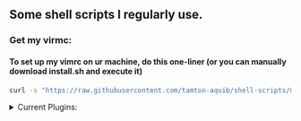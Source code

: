 ## Some shell scripts I regularly use.

### __Get my virmc__:

#### To set up my vimrc on ur machine, do this one-liner (or you can manually download install.sh and execute it)
```sh
curl -s "https://raw.githubusercontent.com/tamton-aquib/shell-scripts/main/install_vim.sh" > install.sh && bash install.sh && rm install.sh
```
<details>
<summary>Current Plugins:</summary>
<ul>
<li> vim-closetag</li>
<li> vim-floaterm</li>
<li> onedark theme</li>
<li> fzf-vim</li>
<li> vim-polyglot</li>
<li> auto-pairs</li>
</ul>
</details>
